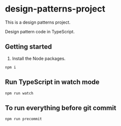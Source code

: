 # design-patterns-project
This is a design patterns project.

Design pattern code in TypeScript.

## Getting started

1. Install the Node packages.

```shell
npm i
```

## Run TypeScript in watch mode

```shell
npm run watch
```

## To run everything before git commit

```shell
npm run precommit
```